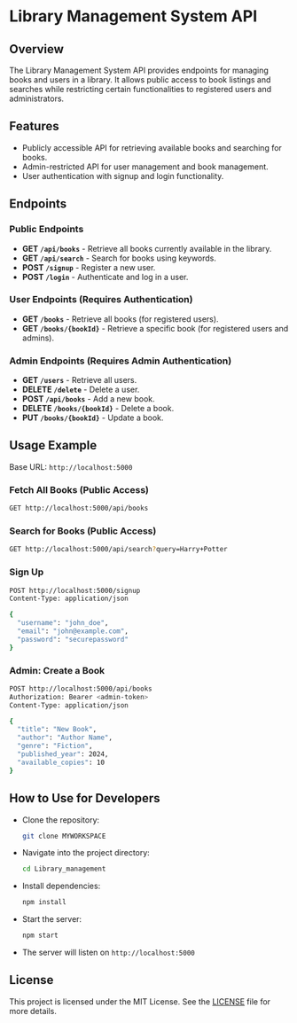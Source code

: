 # Library Management System API

## Overview
The Library Management System API provides endpoints for managing books and users in a library. It allows public access to book listings and searches while restricting certain functionalities to registered users and administrators.

## Features
- Publicly accessible API for retrieving available books and searching for books.
- Admin-restricted API for user management and book management.
- User authentication with signup and login functionality.

## Endpoints

### Public Endpoints
- **GET `/api/books`** - Retrieve all books currently available in the library.
- **GET `/api/search`** - Search for books using keywords.
- **POST `/signup`** - Register a new user.
- **POST `/login`** - Authenticate and log in a user.

### User Endpoints (Requires Authentication)
- **GET `/books`** - Retrieve all books (for registered users).
- **GET `/books/{bookId}`** - Retrieve a specific book (for registered users and admins).

### Admin Endpoints (Requires Admin Authentication)
- **GET `/users`** - Retrieve all users.
- **DELETE `/delete`** - Delete a user.
- **POST `/api/books`** - Add a new book.
- **DELETE `/books/{bookId}`** - Delete a book.
- **PUT `/books/{bookId}`** - Update a book.

## Usage Example
Base URL: `http://localhost:5000`

### Fetch All Books (Public Access)
```sh
GET http://localhost:5000/api/books
```

### Search for Books (Public Access)
```sh
GET http://localhost:5000/api/search?query=Harry+Potter
```

### Sign Up
```sh
POST http://localhost:5000/signup
Content-Type: application/json

{
  "username": "john_doe",
  "email": "john@example.com",
  "password": "securepassword"
}
```

### Admin: Create a Book
```sh
POST http://localhost:5000/api/books
Authorization: Bearer <admin-token>
Content-Type: application/json

{
  "title": "New Book",
  "author": "Author Name",
  "genre": "Fiction",
  "published_year": 2024,
  "available_copies": 10
}
```

## How to Use for Developers
- Clone the repository:
  ```sh
  git clone MYWORKSPACE
  ```
- Navigate into the project directory:
  ```sh
  cd Library_management
  ```
- Install dependencies:
  ```sh
  npm install
  ```
- Start the server:
  ```sh
  npm start
  ```
- The server will listen on `http://localhost:5000`

## License
This project is licensed under the MIT License. See the [LICENSE](./LICENSE) file for more details.